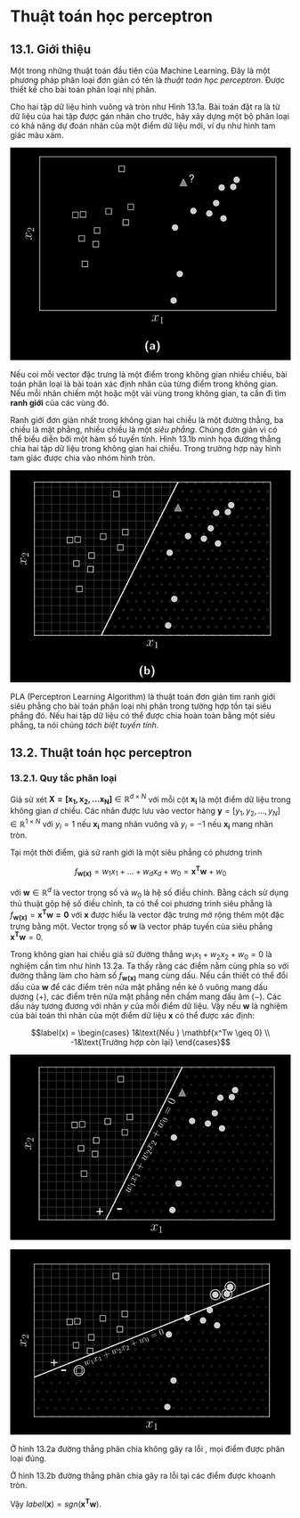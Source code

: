 # Thuật toán học perceptron

## 13.1. Giới thiệu

Một trong những thuật toán đầu tiên của Machine Learning. Đây là một phương pháp phân loại đơn giản có tên là *thuật toán học perceptron*. Được thiết kế cho bài toán phân loại nhị phân.

Cho hai tập dữ liệu hình vuông và tròn như Hình 13.1a. Bài toán đặt ra là từ dữ liệu của hai tập được gán nhãn cho trước, hãy xây dựng một bộ phân loại có khả năng dự đoán nhãn của một điểm dữ liệu mới, ví dụ như hình tam giác màu xám.

![Hình 13.1a](13_1_a.png)

Nếu coi mỗi vector đặc trưng là một điểm trong không gian nhiều chiều, bài toán phân loại là bài toán xác định nhãn của từng điểm trong không gian. Nếu mỗi nhãn chiếm một hoặc một vài vùng trong không gian, ta cần đi tìm **ranh giới** của các vùng đó. 

Ranh giới đơn giản nhất trong không gian hai chiều là một đường thẳng, ba chiều là mặt phẳng, nhiều chiều là một *siêu phẳng*. Chúng đơn giản vì có thể biểu diễn bởi một hàm số tuyến tính. Hình 13.1b minh họa đường thẳng chia hai tập dữ liệu trong không gian hai chiều. Trong trường hợp này hình tam giác được chia vào nhóm hình tròn.

![Hình 13.1b](13_1_b.png)

PLA (Perceptron Learning Algorithm) là thuật toán đơn giản tìm ranh giới siêu phẳng cho bài toán phân loại nhị phân trong tường hợp tồn tại siêu phẳng đó. Nếu hai tập dữ liệu có thể được chia hoàn toàn bằng một siêu phẳng, ta nói chúng *tách biệt tuyến tính*.

## 13.2. Thuật toán học perceptron

### 13.2.1. Quy tắc phân loại

Giả sử xét $\mathbf{X = [x_1, x_2, ... x_N]} \in \mathbb{R}^{d \times N}$ với mỗi cột $\mathbf{x_i}$ là một điểm dữ liệu trong không gian $d$ chiều. Các nhãn được lưu vào vector hàng $\mathbf{y} = [y_1, y_2, ..., y_N] \in \mathbb{R}^{1 \times N}$ với $y_i = 1$ nếu $\mathbf{x_i}$ mang nhãn vuông và $y_i = -1$ nếu $\mathbf{x_i}$ mang nhãn tròn.

Tại một thời điểm, giả sử ranh giới là một siêu phẳng có phương trình

$$f_{\mathbf{w(x)}} = w_1x_1 + ... + w_dx_d + w_0 = \mathbf{x^Tw} + w_0$$

với $\mathbf{w} \in \mathbb{R}^d$ là vector trọng số và $w_0$ là hệ số điều chỉnh. Bằng cách sử dụng thủ thuật gộp hệ số điều chỉnh, ta có thể coi phương trình siêu phẳng là $f_{\mathbf{w(x)}} = \mathbf{x^Tw = 0}$ với $\mathbf{x}$ được hiểu là vector đặc trưng mở rộng thêm một đặc trưng bằng một. Vector trọng số $\mathbf{w}$ là vector pháp tuyến của siêu phẳng $\mathbf{x^Tw} = 0$.

Trong không gian hai chiều giả sử đường thẳng $w_1x_1 + w_2x_2 + w_0 = 0$ là nghiệm cần tìm như hình 13.2a. Ta thấy rằng các điểm nằm cùng phía so với đường thẳng làm cho hàm số $f_{\mathbf{w(x)}}$ mang cùng dấu. Nếu cần thiết có thể đổi dấu của $\mathbf{w}$ để các điểm trên nửa mặt phẳng nền kẻ ô vuông mang dấu dương $(+)$, các điểm trên nửa mặt phẳng nền chấm mang dấu âm $(-)$. Các dấu này tương đương với nhãn $y$ của mỗi điểm dữ liệu. Vậy nếu $\mathbf{w}$ là nghiệm của bài toán thì nhãn của một điểm dữ liệu $\mathbf{x}$ có thể được xác định:

$$label(x) = \begin{cases}
    1&\text{Nếu } \mathbf{x^Tw \geq 0} \\
    -1&\text{Trường hợp còn lại}
\end{cases}$$

![Hình 13.2a](13_2_a.png)

![Hình 13.2b](13_2_b.png)

Ở hình 13.2a đường thẳng phân chia không gây ra lỗi , mọi điểm được phân loại đúng.

Ở hình 13.2b đường thẳng phân chia gây ra lỗi tại các điểm được khoanh tròn.

Vậy $label(\mathbf{x}) = sgn(\mathbf{x^Tw})$.